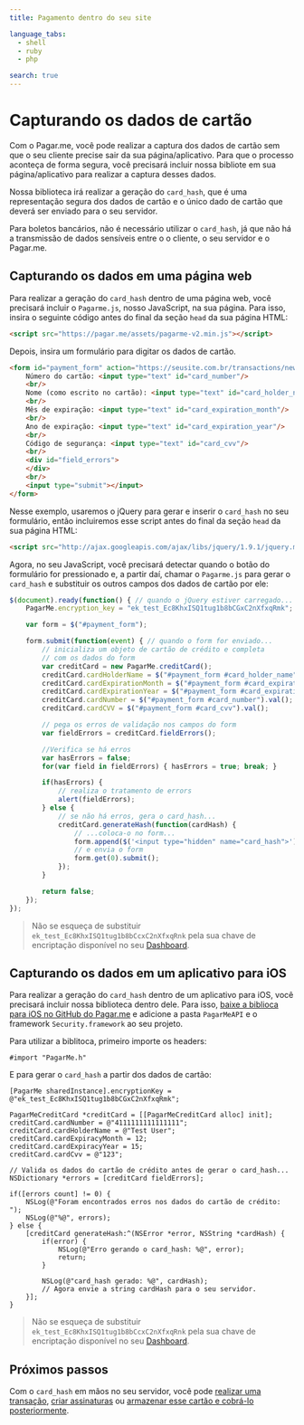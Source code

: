 ```yaml
---
title: Pagamento dentro do seu site

language_tabs:
  - shell
  - ruby
  - php

search: true
---
```


# Capturando os dados de cartão

Com o Pagar.me, você pode realizar a captura dos dados de cartão sem que o seu
cliente precise sair da sua página/aplicativo. Para que o processo aconteça de
forma segura, você precisará incluir nossa bibliote em sua página/aplicativo
para realizar a captura desses dados.

Nossa biblioteca irá realizar a geração do `card_hash`, que é uma representação
segura dos dados de cartão e o único dado de cartão que deverá ser enviado para
o seu servidor.

Para boletos bancários, não é necessário utilizar o `card_hash`, já que não há
a transmissão de dados sensíveis entre o o cliente, o seu servidor e o
Pagar.me.

## Capturando os dados em uma página web

Para realizar a geração do `card_hash` dentro de uma página web, você precisará
incluir o `Pagarme.js`, nosso JavaScript, na sua página. Para isso, insira o
seguinte código antes do final da seção `head` da sua página HTML:

```html
<script src="https://pagar.me/assets/pagarme-v2.min.js"></script>
```

Depois, insira um formulário para digitar os dados de cartão.

```html
<form id="payment_form" action="https://seusite.com.br/transactions/new" method="POST">
	Número do cartão: <input type="text" id="card_number"/>
	<br/>
	Nome (como escrito no cartão): <input type="text" id="card_holder_name"/>
	<br/>
	Mês de expiração: <input type="text" id="card_expiration_month"/>
	<br/>
	Ano de expiração: <input type="text" id="card_expiration_year"/>
	<br/>
	Código de segurança: <input type="text" id="card_cvv"/>
	<br/>
	<div id="field_errors">
	</div>
	<br/>
	<input type="submit"></input>
</form>
```

Nesse exemplo, usaremos o jQuery para gerar e inserir o `card_hash` no seu formulário, 
então incluiremos esse script antes do final da seção `head` da sua página HTML:

```html
<script src="http://ajax.googleapis.com/ajax/libs/jquery/1.9.1/jquery.min.js"></script>
```

Agora, no seu JavaScript, você precisará detectar quando o botão do formulário
for pressionado e, a partir daí, chamar o `Pagarme.js` para gerar o `card_hash`
e substituir os outros campos dos dados de cartão por ele:

```javascript
$(document).ready(function() { // quando o jQuery estiver carregado...
	PagarMe.encryption_key = "ek_test_Ec8KhxISQ1tug1b8bCGxC2nXfxqRmk";

	var form = $("#payment_form");

	form.submit(function(event) { // quando o form for enviado...
		// inicializa um objeto de cartão de crédito e completa
		// com os dados do form
		var creditCard = new PagarMe.creditCard();
		creditCard.cardHolderName = $("#payment_form #card_holder_name").val();
		creditCard.cardExpirationMonth = $("#payment_form #card_expiration_month").val();
		creditCard.cardExpirationYear = $("#payment_form #card_expiration_year").val();
		creditCard.cardNumber = $("#payment_form #card_number").val();
		creditCard.cardCVV = $("#payment_form #card_cvv").val();

		// pega os erros de validação nos campos do form
		var fieldErrors = creditCard.fieldErrors();

		//Verifica se há erros
		var hasErrors = false;
		for(var field in fieldErrors) { hasErrors = true; break; }

		if(hasErrors) {
			// realiza o tratamento de errors
			alert(fieldErrors);
		} else {
			// se não há erros, gera o card_hash...
			creditCard.generateHash(function(cardHash) {
				// ...coloca-o no form...
				form.append($('<input type="hidden" name="card_hash">').val(cardHash));
				// e envia o form
				form.get(0).submit();
			});
		}

		return false;
	});
});
```

> Não se esqueça de substituir `ek_test_Ec8KhxISQ1tug1b8bCcxC2nXfxqRnk` pela
> sua chave de encriptação disponível no seu
> [Dashboard](https://dashboard.pagar.me/).

## Capturando os dados em um aplicativo para iOS

Para realizar a geração do `card_hash` dentro de um aplicativo para iOS, você
precisará incluir nossa biblioteca dentro dele. Para isso, [baixe a biblioca
para iOS no GitHub do
Pagar.me](https://github.com/PagarMe/pagarme-ios/archive/master.zip) e adicione
a pasta `PagarMeAPI` e o framework `Security.framework` ao seu projeto.

Para utilizar a biblitoca, primeiro importe os headers:

```objective_c
#import "PagarMe.h"
```

E para gerar o `card_hash` a partir dos dados de cartão:

```objective_c
[PagarMe sharedInstance].encryptionKey = @"ek_test_Ec8KhxISQ1tug1b8bCGxC2nXfxqRmk";

PagarMeCreditCard *creditCard = [[PagarMeCreditCard alloc] init];
creditCard.cardNumber = @"4111111111111111";
creditCard.cardHolderName = @"Test User";
creditCard.cardExpiracyMonth = 12;
creditCard.cardExpiracyYear = 15;
creditCard.cardCvv = @"123";

// Valida os dados do cartão de crédito antes de gerar o card_hash...
NSDictionary *errors = [creditCard fieldErrors];

if([errors count] != 0) {
    NSLog(@"Foram encontrados erros nos dados do cartão de crédito: ");
    NSLog(@"%@", errors);
} else {
    [creditCard generateHash:^(NSError *error, NSString *cardHash) {
        if(error) {
            NSLog(@"Erro gerando o card_hash: %@", error);
            return;
        }

        NSLog(@"card_hash gerado: %@", cardHash);
        // Agora envie a string cardHash para o seu servidor.
    }];
}
```

> Não se esqueça de substituir `ek_test_Ec8KhxISQ1tug1b8bCcxC2nXfxqRnk` pela
> sua chave de encriptação disponível no seu
> [Dashboard](https://dashboard.pagar.me/).

## Próximos passos

Com o `card_hash` em mãos no seu servidor, você pode [realizar uma
transação](/transactions), [criar assinaturas](/plans-subscriptions) ou [armazenar
esse cartão e cobrá-lo posteriormente](/cards).

